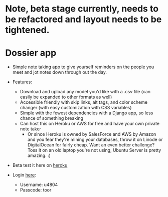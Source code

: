 # **Note, beta stage currently, needs to be refactored and layout needs to be tightened.**

# Dossier app
- Simple note taking app to give yourself reminders on the people you meet and jot notes down through out the day.
- Features:
	- Download and upload any model you'd like with a .csv file (can easily be expanded to other formats as well)
	- Accessible friendly with skip links, alt tags, and color scheme changer (with easy customization with CSS variables)
	- Simple with the fewest dependencies with a Django app, so less chance of something breaking
	- Can host this on Heroku or AWS for free and have your own private note taker
		- Or since Heroku is owned by SalesForce and AWS by Amazon and you fear they're mining your databases,
			throw it on Linode or DigitalOcean for fairly cheap. Want an even better challenge?
			Toss it on an old laptop you're not using, Ubuntu Server is pretty amazing. :)

-  Beta test it here on [heroku](https://user-test-dossiers.herokuapp.com/)

- Login [here](https://user-test-dossiers.herokuapp.com/admin/):
	- Username: u4804
	- Passcode: toor
